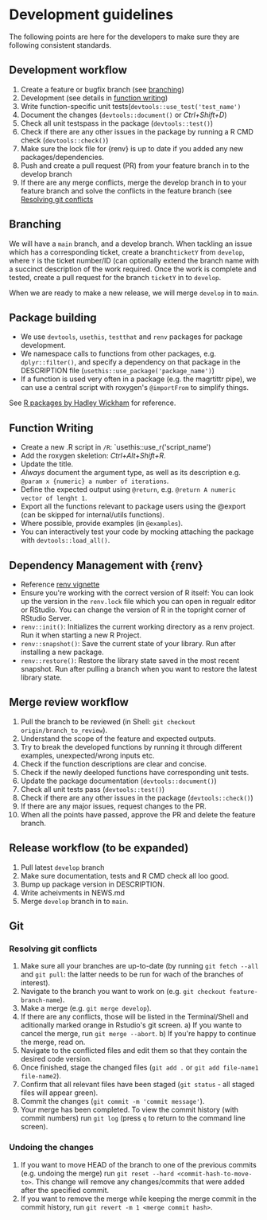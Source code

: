 # Development guidelines

The following points are here for the developers to make sure they are following consistent standards.

## Development workflow
1. Create a feature or bugfix branch (see [branching](#branching))
2. Development (see details in [function writing](#function-writing))
3. Write function-specific unit tests(`devtools::use_test('test_name')`
4. Document the changes (`devtools::document()` or *Ctrl+Shift+D*)
5. Check all unit testspass in the package (`devtools::test()`)
6. Check if there are any other issues in the package by running a R CMD check (`devtools::check()`)
7. Make sure the lock file for {renv} is up to date if you added any new packages/dependencies.
8. Push and create a pull request (PR) from your feature branch in to the develop branch
9. If there are any merge conflicts, merge the develop branch in to your feature branch and solve the conflicts in the feature branch (see [Resolving git conflicts](#resolving-git-conflicts)

## Branching

We will have a `main` branch, and a develop branch. When tackling an issue which has a corresponding ticket, create a branch`ticketY` from `develop`, where `Y` is the ticket number/ID (can optionally extend the branch name with a succinct description of the work required. Once the work is complete and tested, create a pull request for the branch `ticketY` in to `develop`.

When we are ready to make a new release, we will merge `develop` in to `main`.

## Package building
* We use `devtools`, `usethis`, `testthat` and `renv` packages for package development.
* We namespace calls to functions from other packages, e.g. `dplyr::filter()`, and specify a dependency on that package in the DESCRIPTION file (`usethis::use_package('package_name')`)
* If a function is used very often in a package (e.g. the magrtittr pipe), we can use a central script with roxygen's `@importFrom` to simplify things.

See [R packages by Hadley Wickham](https://r-pkgs.org/) for reference.

## Function Writing
* Create a new .R script in `/R`: `usethis::use_r('script_name')
* Add the roxygen skeletion: *Ctrl+Alt+Shift+R*.
* Update the title.
* *Always* document the argument type, as well as its description e.g. `@param x {numeric} a number of iterations`.
* Define the expected output using `@return`, e.g. `@return A numeric vector of lenght 1`.
* Export all the functions relevant to package users using the @export (can be skipped for internal/utils functions).
* Where possible, provide examples (in `@examples`).
* You can interactively test your code by mocking attaching the package with `devtools::load_all()`.

## Dependency Management with {renv}
* Reference [renv vignette](https://rstudio.github.io/renv/articles/renv.html)
* Ensure you're working with the correct version of R itself: You can look up the version in the `renv.lock` file which you can open in regualr editor or RStudio. You can change the version of R in the topright corner of RStudio Server.
* `renv::init()`: Initializes the current working directory as a renv project. Run it when starting a new R Project.
* `renv::snapshot()`: Save the current state of your library. Run after installing a new package.
* `renv::restore()`: Restore the library state saved in the most recent snapshot. Run after pulling a branch when you want to restore the latest library state.

## Merge review workflow
1. Pull the branch to be reviewed (in Shell: `git checkout origin/branch_to_review`).
2. Understand the scope of the feature and expected outputs.
3. Try to break the developed functions by running it through different examples, unexpected/wrong inputs etc.
4. Check if the function descriptions are clear and concise.
5. Check if the newly deeloped functions have corresponding unit tests.
6. Update the package documentation (`devtools::document()`)
7. Check all unit tests pass (`devtools::test()`)
8. Check if there are any other issues in the package (`devtools::check()`)
9. If there are any major issues, request changes to the PR.
10. When all the points have passed, approve the PR and delete the feature branch.

## Release workflow (to be expanded)
1. Pull latest `develop` branch
2. Make sure documentation, tests and R CMD check all loo good.
3. Bump up package version in DESCRIPTION.
4. Write acheivments in NEWS.md
5. Merge `develop` branch in to `main`.

## Git
### Resolving git conflicts
1. Make sure all your branches are up-to-date (by running `git fetch --all` and `git pull`: the latter needs to be run for wach of the branches of interest).
2. Navigate to the branch you want to work on (e.g. `git checkout feature-branch-name`).
3. Make a merge (e.g. `git merge develop`).
4. If there are any conflicts, those will be listed in the Terminal/Shell and aditionally marked orange in Rstudio's git screen. a) If you wante to cancel the merge, run `git merge --abort`. b) If you're happy to continue the merge, read on.
5. Navigate to the conflicted files and edit them so that they contain the desired code version.
6. Once finished, stage the changed files (`git add .` or `git add file-name1 file-name2`).
7. Confirm that all relevant files have been staged (`git status` - all staged files will appear green).
8. Commit the changes (`git commit -m 'commit message'`).
9. Your merge has been completed. To view the commit history (with commit numbers) run `git log` (press `q` to return to the command line screen).

### Undoing the changes
1. If you want to move HEAD of the branch to one of the previous commits (e.g. undoing the merge) run `git reset --hard <commit-hash-to-move-to>`. This change will remove any changes/commits that were added after the specified commit.
2. If you want to remove the merge while keeping the merge commit in the commit history, run `git revert -m 1 <merge commit hash>`.

